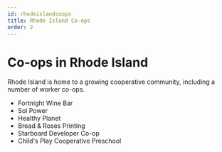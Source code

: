 ```yaml
---
id: rhodeislandcoops
title: Rhode Island Co-ops
order: 2
---
```


# Co-ops in Rhode Island
Rhode Island is home to a growing cooperative community, including a number of worker co-ops.

* Fortnight Wine Bar
* Sol Power
* Healthy Planet
* Bread & Roses Printing
* Starboard Developer Co-op
* Child's Play Cooperative Preschool